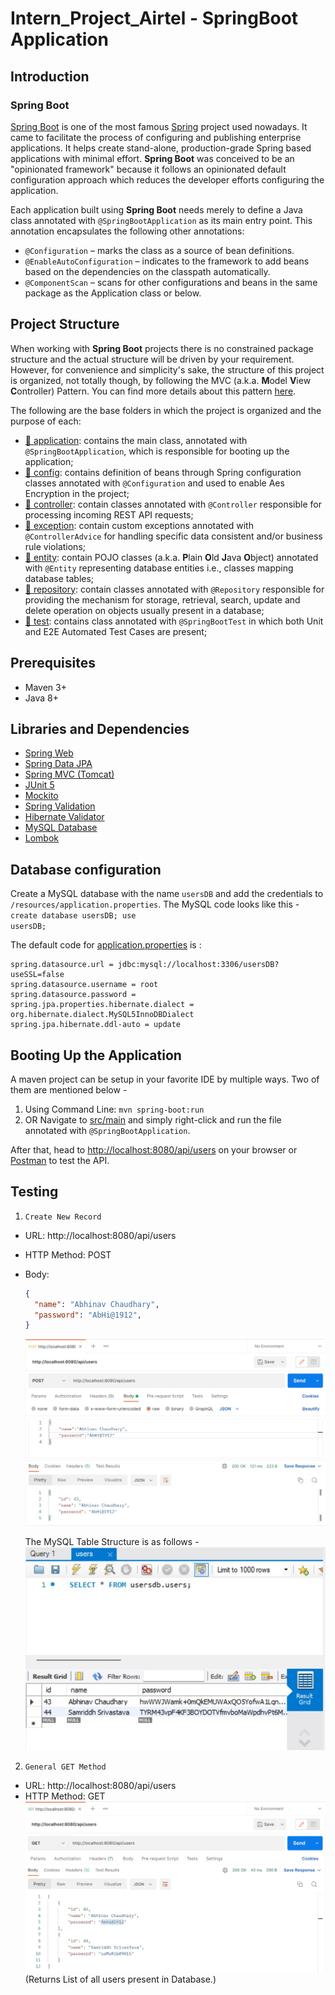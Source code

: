 # Intern_Project_Airtel - SpringBoot Application

## Introduction

### Spring Boot
[Spring Boot](https://spring.io/projects/spring-boot) is one of the most famous [Spring](https://spring.io/projects/spring-framework) project used nowadays. It came to facilitate the process of configuring and publishing enterprise applications. It helps create stand-alone, production-grade Spring based applications with minimal effort. **Spring Boot** was conceived to be an "opinionated framework" because it follows an opinionated default configuration approach which reduces the developer efforts configuring the application.

Each application built using **Spring Boot** needs merely to define a Java class annotated with `@SpringBootApplication` as its main entry point. This annotation encapsulates the following other annotations:
- `@Configuration` – marks the class as a source of bean definitions.
- `@EnableAutoConfiguration` – indicates to the framework to add beans based on the dependencies on the classpath automatically.
- `@ComponentScan` – scans for other configurations and beans in the same package as the Application class or below.

## Project Structure
When working with **Spring Boot** projects there is no constrained package structure and the actual structure will be driven by your requirement. However, for convenience and simplicity's sake, the structure of this project is organized, not totally though, by following the MVC (a.k.a. **M**odel **V**iew **C**ontroller) Pattern. You can find more details about this pattern [here](https://examples.javacodegeeks.com/spring-mvc-architecture-overview-example/).

The following are the base folders in which the project is organized and the purpose of each:
- [📁 application](src/main/java/com/abhinav/project/RestAPIProj): contains the main class, annotated with `@SpringBootApplication`, which is responsible for booting up the application;
- [📁 config](src/main/java/com/abhinav/project/RestAPIProj/Config): contains definition of beans through Spring configuration classes annotated with `@Configuration` and used to enable Aes Encryption in the project;
- [📁 controller](src/main/java/com/abhinav/project/RestAPIProj/Controller): contain classes annotated with `@Controller` responsible for processing incoming REST API requests;
- [📁 exception](src/main/java/com/abhinav/project/RestAPIProj/Exception): contain custom exceptions annotated with `@ControllerAdvice` for handling specific data consistent and/or business rule violations;
- [📁 entity](src/main/java/com/abhinav/project/RestAPIProj/Entity): contain POJO classes (a.k.a. **P**lain **O**ld **J**ava **O**bject) annotated with `@Entity` representing database entities i.e., classes mapping database tables; 
- [📁 repository](src/main/java/com/abhinav/project/RestAPIProj/Repository): contain classes annotated with `@Repository` responsible for providing the mechanism for storage, retrieval, search, update and delete operation on objects usually present in a database;
- [📁 test](src/test/java/com/abhinav/project/RestAPIProj): contains class annotated with `@SpringBootTest` in which both Unit and E2E Automated Test Cases are present;

## Prerequisites
- Maven 3+
- Java 8+

## Libraries and Dependencies
- [Spring Web](https://docs.spring.io/spring-framework/docs/current/reference/html/web.html)
- [Spring Data JPA](https://spring.io/projects/spring-data-jpa)
- [Spring MVC (Tomcat)](https://docs.spring.io/spring-framework/docs/3.2.x/spring-framework-reference/html/mvc.html)
- [JUnit 5](https://junit.org/junit5/)
- [Mockito](https://site.mockito.org/)
- [Spring Validation](https://mvnrepository.com/artifact/org.springframework.boot/spring-boot-starter-validation)
- [Hibernate Validator](https://docs.jboss.org/hibernate/validator/6.0/reference/en-US/html_single/)
- [MySQL Database](https://docs.oracle.com/en-us/iaas/mysql-database/doc/getting-started.html)
- [Lombok](https://projectlombok.org/)

## Database configuration 
Create a MySQL database with the name `usersDB` and add the credentials to `/resources/application.properties`. 
The MySQL code looks like this -
<code> create database usersDB;
use usersDB; </code>

The default code for [application.properties](src/main/resources/application.properties) is :

```
spring.datasource.url = jdbc:mysql://localhost:3306/usersDB?useSSL=false
spring.datasource.username = root
spring.datasource.password = 
spring.jpa.properties.hibernate.dialect = org.hibernate.dialect.MySQL5InnoDBDialect
spring.jpa.hibernate.ddl-auto = update
```

## Booting Up the Application
A maven project can be setup in your favorite IDE by multiple ways. Two of them are mentioned below -
1. Using Command Line: <code>mvn spring-boot:run</code>
2. OR Navigate to [src/main](src/main/java/com/abhinav/project/RestAPIProj) and simply right-click and run the file annotated with `@SpringBootApplication`.

After that, head to [http://localhost:8080/api/users](http://localhost:8080/api/users) on your browser or [Postman](https://www.postman.com/) to test the API.

## Testing
1. `Create New Record`
- URL: http://localhost:8080/api/users
- HTTP Method: POST
- Body:
  ````json
  {
    "name": "Abhinav Chaudhary",
    "password": "AbHi@1912",
  }
  ````
  ![createNewRecord](./Assets/PostMethod.jpg)
  
  The MySQL Table Structure is as follows - 
  ![createNewRecord1](./Assets/PostSQL.jpg)

2. `General GET Method`
- URL: http://localhost:8080/api/users
- HTTP Method: GET
![GetMethod](./Assets/GetMethod.jpg)
(Returns List of all users present in Database.)


